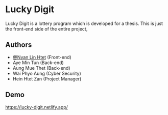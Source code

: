 
# Lucky Digit 

Lucky Digit is a lottery program which is developed for a thesis. This is just the front-end side of the entire project,


## Authors

- [@Nyan Lin Htet](https://www.github.com/hong-yang-12) (Front-end)
- Aye Min Tun (Back-end)
- Aung Mue Thet (Back-end)
- Wai Phyo Aung (Cyber Security)
- Hein Htet Zan (Project Manager)


## Demo

https://lucky-digit.netlify.app/
